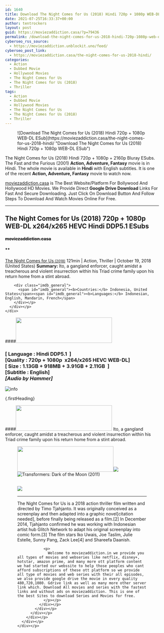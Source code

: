 ```yaml
---
id: 1640
title: Download The Night Comes for Us (2018) Hindi 720p + 1080p WEB-DL ESub
date: 2021-07-25T16:33:37+00:00
author: tentrockers
layout: post
guid: https://moviezaddiction.casa/?p=79436
permalink: /download-the-night-comes-for-us-2018-hindi-720p-1080p-web-dl-esub/
cyberseo_rss_source:
  - https://moviezaddiction.unblockit.uno/feed/
cyberseo_post_link:
  - https://moviezaddiction.casa/the-night-comes-for-us-2018-hindi/
categories:
  - Action
  - Dubbed Movie
  - Hollywood Movies
  - The Night Comes for Us
  - The Night Comes for Us (2018)
  - Thriller
tags:
  - Action
  - Dubbed Movie
  - Hollywood Movies
  - The Night Comes for Us
  - The Night Comes for Us (2018)
  - Thriller
---
```

<figure class="entry-thumbnail">![Download The Night Comes for Us (2018) Hindi 720p + 1080p WEB-DL ESub](https://moviezaddiction.casa/the-night-comes-for-us-2018-hindi/ "Download The Night Comes for Us (2018) Hindi 720p + 1080p WEB-DL ESub") </figure> 

The Night Comes for Us (2018) Hindi 720p + 1080p + 2160p Bluray ESubs. The Fast and the Furious (2001) **Action, Adventure, Fantasy** movie is in Hindi. The whole movie is available in **Hindi** with English subtitles. It is one of the recent **Action, Adventure, Fantasy** movie to watch now.

[moviezaddiction.casa](https://moviezaddiction.casa) is The Best Website/Platform For Bollywood And Hollywood HD Movies. We Provide Direct **Google Drive Download** Links For Fast And Secure Downloading. Just Click On Download Button And Follow Steps To Download And Watch Movies Online For Free.

* * *

## <span>The Night Comes for Us (2018) 720p + 1080p WEB-DL x264/x265 HEVC Hindi DDP5.1 ESubs</span>

#### <span>~~moviezaddiction.casa~~</span>

#### **</p> 

<div class="imdb_container">
  <div>
    <div class="imdb_dark">
      <div class="imdb_right">
        <span id="movie_title"><a href="https://www.imdb.com/title/tt6116856" target="_blank" rel="noopener">The Night Comes for Us<small> (2018)</small></a></span> <span id="genres">121min | Action, Thriller | October 19, 2018 (United States)</span> <span id="summary"><b>Summary: </b>Ito, a gangland enforcer, caught amidst a treacherous and violent insurrection within his Triad crime family upon his return home from a stint abroad.</span> </p> 
        
        <div class="imdb_general">
          <span id="imdb_general"><b>Countries:</b> Indonesia, United States</span><span id="imdb_general"><b>Languages:</b> Indonesian, English, Mandarin, French</span>
        </div></p>
      </div></p>
    </div>
  </div>
</div>

</b></h4> 

####<img loading="lazy" class="aligncenter" src="https:///moviezaddiction.casa/wp-content/uploads/2018/02/Media-Info.png?zoom=0.8099999785423279&resize=315%2C83&ssl=1" srcset="https://moviezaddiction.casa//wp-content/uploads/2018/02/Media-Info.png?zoom=0.8999999761581421&resize=315%2C83&ssl=1" width="315" height="83" /> 

### <span><span><strong>[ Language : Hindi DDP5.1 </strong>&nbsp;]</span><br /><span>[Quality : 720p + 1080p&nbsp; x264/x265 HEVC WEB-DL]</span><br /><span>[ Size : 1.13GB + 918MB + 3.91GB + 2.11GB&nbsp; ]</span><br /><span>[Subtitle : English]<br /></span></span><span><em>[Audio by Hammer]</em></span>  
<img src="https://i.imgur.com/AusysgD.png" alt="info" usemap="#workmap" /> </p> 

<map name="workmap">
  <area alt="imdb" coords="0,0,80,40" shape="rect" href="https://www.imdb.com/title/tt6116856/" target="_blank" />
  
  <area alt="youtube" coords="100,0,180,40" shape="rect" href="https://www.youtube.com/watch?v=HfSisHrUTLM" target="_blank" />
</map> {.firstHeading}

####<img loading="lazy" class="aligncenter" src="https://moviezaddiction.casa//wp-content/uploads/2018/02/Plot.jpeg?zoom=0.8099999785423279&resize=315%2C83&ssl=1" srcset="https://moviezaddiction.casa//wp-content/uploads/2018/02/Plot.jpeg?zoom=0.8999999761581421&resize=315%2C83&ssl=1" width="315" height="83" /> <span>Ito, a gangland enforcer, caught amidst a treacherous and violent insurrection within his Triad crime family upon his return home from a stint abroad.</span>

<div class="wp-block-image">
  <figure class="aligncenter is-resized"><img loading="lazy" class="aligncenter" src="https://i1.wp.com/moviezaddiction.casa/wp-content/uploads/2018/02/Screenshots-Button.png?zoom=0.8099999785423279&resize=315%2C83&ssl=1" srcset="https://moviezaddiction.casa//wp-content/uploads/2018/02/Screenshots-Button.png?zoom=0.8999999761581421&resize=315%2C83&ssl=1" width="315" height="83" /><img src="https://1.bp.blogspot.com/-T2dOXEpltMw/YP2Nq6bu7FI/AAAAAAAAE8A/7lQLNTO5YrwCa4ma7eD8bFEq5_CEeGImQCLcBGAsYHQ/s16000/The%2BNight%2BComes%2Bfor%2BUs%2B%25282018%2529%2B1080p%2BWEB-DL%2Bx264%2BHindi%2BDDP5.1%2BESubs%2B3.91GB%2B%255Bwww.MoviezAddiction.casa%255D_s.jpg" /><img class="aligncenter" src="https://i2.wp.com/moviezaddiction.casa/wp-content/uploads/2018/02/Download-Button-1.png?zoom=0.8099999785423279&resize=300%2C80&ssl=1" alt="Transformers: Dark of the Moon (2011)" /> </p> 
  
  <h2>
    <img class="aligncenter" src="https://i.imgur.com/Ds7bb.gif" />
  </h2>
  
  <hr />
  
  <div class="mod" data-md="50" data-hveid="250" data-ved="0ahUKEwi-7dnvqo7WAhXLsFQKHTILBKEQkCkI-gEoAzAn">
    <div class="_cgc kno-fb-ctx" data-hveid="251" data-ved="0ahUKEwi-7dnvqo7WAhXLsFQKHTILBKEQziAI-wEoADAn">
      <div class="r-iH9cFH0n0MiE">
        <div class="mod" data-md="50" data-hveid="228" data-ved="0ahUKEwjniJq86tTWAhULK48KHU9mChkQkCkI5AEoBDAh">
          <div class="_cgc kno-fb-ctx" data-hveid="229" data-ved="0ahUKEwjniJq86tTWAhULK48KHU9mChkQziAI5QEoADAh">
            <div class="r-iwKCMzMr_HBQ">
              <div class="overviewContainer ng-star-inserted">
                <p>
                  The Night Comes for Us is a 2018 action thriller film written and directed by Timo Tjahjanto. It was originally conceived as a screenplay and then adapted into a graphic novel[citation needed], before finally being released as a film.[2] In December 2014, Tjahjanto confirmed he was working with Indonesian artist hub Glitch Network to adapt his original screenplay into comic form.[3] The film stars Iko Uwais, Joe Taslim, Julie Estelle, Sunny Pang, Zack Lee[4] and Shareefa Daanish.
                </p>
                
                <p>
                  Welcome to moviezaddiction.in we provide you all types of movies and webseries like netflix, disney+, hotstar, amazon prime, and many more ott platform content we had started our webssite to help those peoples who cant afford subscriptions of these ott platform so we provide all type of movies and web series with their all episodes, we also provide google drive the movie in every quality 480,720,1080. Gdrive link as well as many more other server link which. Download All movies and series with the fastest links and without ads on moviezaddiction. This is one of the best Sites to download Series and Movies for free.
                </p></p>
              </div></p>
            </div></p>
          </div></p>
        </div></p>
      </div></p>
    </div></p>
  </div></figure>
</div>